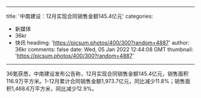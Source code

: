 
---
title: '中南建设：12月实现合同销售金额145.4亿元'
categories: 
 - 新媒体
 - 36kr
 - 快讯
headimg: 'https://picsum.photos/400/300?random=4887'
author: 36kr
comments: false
date: Wed, 05 Jan 2022 12:44:08 GMT
thumbnail: 'https://picsum.photos/400/300?random=4887'
---

<div>   
36氪获悉，中南建设发布公告称，12月实现合同销售金额145.4亿元，销售面积116.9万平方米。1-12月累计合同销售金额1,973.7亿元，同比减少11.8%；销售面积1,468.6万平方米，同比减少12.9%。  
</div>
            